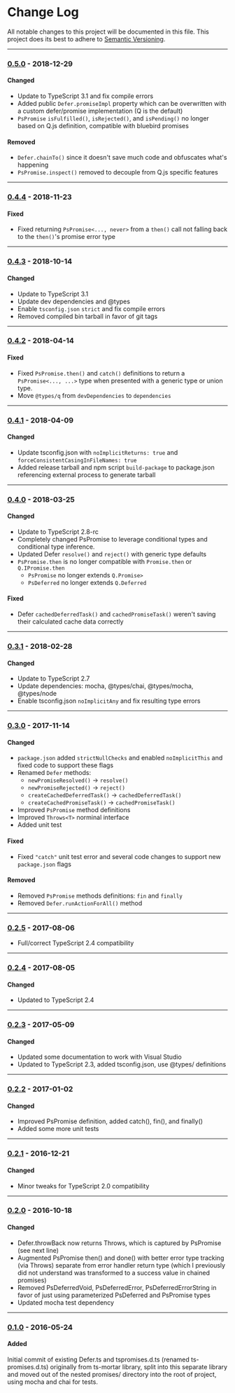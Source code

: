 ﻿# Change Log
All notable changes to this project will be documented in this file.
This project does its best to adhere to [Semantic Versioning](http://semver.org/).


--------
### [0.5.0](N/A) - 2018-12-29
#### Changed
* Update to TypeScript 3.1 and fix compile errors
* Added public `Defer.promiseImpl` property which can be overwritten with a custom defer/promise implementation (Q is the default)
* `PsPromise` `isFulfilled()`, `isRejected()`, and `isPending()` no longer based on Q.js definition, compatible with bluebird promises

#### Removed
* `Defer.chainTo()` since it doesn't save much code and obfuscates what's happening
* `PsPromise.inspect()` removed to decouple from Q.js specific features


--------
### [0.4.4](https://github.com/TeamworkGuy2/ts-promises/commit/f0784e1b9a6263fb6ccccae713f658679438bb2b) - 2018-11-23
#### Fixed
* Fixed returning `PsPromise<..., never>` from a `then()` call not falling back to the `then()`'s promise error type


--------
### [0.4.3](https://github.com/TeamworkGuy2/ts-promises/commit/812104f065d8131e1b785b2a4f22a8b9825457a2) - 2018-10-14
#### Changed
* Update to TypeScript 3.1
* Update dev dependencies and @types
* Enable `tsconfig.json` `strict` and fix compile errors
* Removed compiled bin tarball in favor of git tags


--------
### [0.4.2](https://github.com/TeamworkGuy2/ts-promises/commit/7497a3be5c9d262b77d9b0703cf76b57438e37e7) - 2018-04-14
#### Fixed
* Fixed `PsPromise.then()` and `catch()` definitions to return a `PsPromise<..., ...>` type when presented with a generic type or union type.
* Move `@types/q` from `devDependencies` to `dependencies`


--------
### [0.4.1](https://github.com/TeamworkGuy2/ts-promises/commit/8c6924330afa032c6619ee175133233b5ed7b43b) - 2018-04-09
#### Changed
* Update tsconfig.json with `noImplicitReturns: true` and `forceConsistentCasingInFileNames: true`
* Added release tarball and npm script `build-package` to package.json referencing external process to generate tarball


--------
### [0.4.0](N/A) - 2018-03-25
#### Changed
* Update to TypeScript 2.8-rc
* Completely changed PsPromise to leverage conditional types and conditional type inference.
* Updated Defer `resolve()` and `reject()` with generic type defaults
* `PsPromise.then` is no longer compatible with `Promise.then` or `Q.IPromise.then`
  * `PsPromise` no longer extends `Q.Promise>`
  * `PsDeferred` no longer extends `Q.Deferred`

#### Fixed
* Defer `cachedDeferredTask()` and `cachedPromiseTask()` weren't saving their calculated cache data correctly


--------
### [0.3.1](https://github.com/TeamworkGuy2/ts-promises/commit/745e9f5306781df066b9f21f90e72dadbf3bdd8c) - 2018-02-28
#### Changed
* Update to TypeScript 2.7
* Update dependencies: mocha, @types/chai, @types/mocha, @types/node
* Enable tsconfig.json `noImplicitAny` and fix resulting type errors


--------
### [0.3.0](https://github.com/TeamworkGuy2/ts-promises/commit/91f215c1d56f454f0a308750c2a3de95cf48e005) - 2017-11-14
#### Changed
* `package.json` added `strictNullChecks` and enabled `noImplicitThis` and fixed code to support these flags
* Renamed `Defer` methods:
  * `newPromiseResolved()` -> `resolve()`
  * `newPromiseRejected()` -> `reject()`
  * `createCachedDeferredTask()` -> `cachedDeferredTask()`
  * `createCachedPromiseTask()` -> `cachedPromiseTask()`
* Improved `PsPromise` method definitions
* Improved `Throws<T>` norminal interface
* Added unit test

#### Fixed
* Fixed `"catch"` unit test error and several code changes to support new `package.json` flags

#### Removed
* Removed `PsPromise` methods definitions: `fin` and `finally`
* Removed `Defer.runActionForAll()` method


--------
### [0.2.5](https://github.com/TeamworkGuy2/ts-promises/commit/e025ed876978d80bc99bd714d59f9debd6b1c95e) - 2017-08-06
* Full/correct TypeScript 2.4 compatibility


--------
### [0.2.4](https://github.com/TeamworkGuy2/ts-promises/commit/82b526e6a66c50b61e205280697f6401b0283c44) - 2017-08-05
#### Changed
* Updated to TypeScript 2.4


--------
### [0.2.3](https://github.com/TeamworkGuy2/ts-promises/commit/a855f6cc831a5e9618a0df54eb484e346cfd6517) - 2017-05-09
#### Changed
* Updated some documentation to work with Visual Studio
* Updated to TypeScript 2.3, added tsconfig.json, use @types/ definitions


--------
### [0.2.2](https://github.com/TeamworkGuy2/ts-promises/commit/15ac3ec7e29ab86f8218c14b6dbab6d3dde76ab0) - 2017-01-02
#### Changed
* Improved PsPromise definition, added catch(), fin(), and finally()
* Added some more unit tests


--------
### [0.2.1](https://github.com/TeamworkGuy2/ts-promises/commit/b4d43ed4917e40df85e022c7ef97b417a39645fd) - 2016-12-21
#### Changed
* Minor tweaks for TypeScript 2.0 compatibility


--------
### [0.2.0](https://github.com/TeamworkGuy2/ts-promises/commit/ec171a66bc9031732a36f6c7a0e833416afe5cc9) - 2016-10-18
#### Changed
* Defer.throwBack now returns Throws<T>, which is captured by PsPromise (see next line)
* Augmented PsPromise then() and done() with better error type tracking (via Throws<T>) separate from error handler return type (which I previously did not understand was transformed to a success value in chained promises)
* Removed PsDeferredVoid, PsDeferredError<F>, PsDeferredErrorString in favor of just using parameterized PsDeferred and PsPromise types
* Updated mocha test dependency


--------
### [0.1.0](https://github.com/TeamworkGuy2/ts-promises/commit/857f754beeeb54f1f4ffcfa95b3055fdbd61d27b) - 2016-05-24
#### Added
Initial commit of existing Defer.ts and tspromises.d.ts (renamed ts-promises.d.ts) originally from ts-mortar library,
split into this separate library and moved out of the nested promises/ directory into the root of project, using mocha and chai for tests.